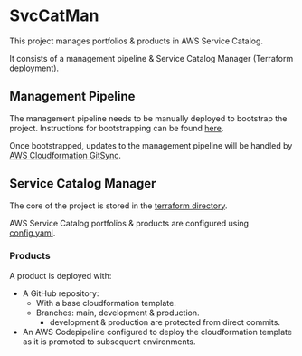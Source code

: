 # SvcCatMan

This project manages portfolios & products in AWS Service Catalog.

It consists of a management pipeline & Service Catalog Manager (Terraform
deployment).

## Management Pipeline

The management pipeline needs to be manually deployed to bootstrap the project.
Instructions for bootstrapping can be found [here](bootstrap/README.md).

Once bootstrapped, updates to the management pipeline will be handled by
[AWS Cloudformation GitSync](https://docs.aws.amazon.com/AWSCloudFormation/latest/UserGuide/git-sync.html).

## Service Catalog Manager

The core of the project is stored in the [terraform directory](terraform/).

AWS Service Catalog portfolios & products are configured using
[config.yaml](terraform/config.yaml).

### Products

A product is deployed with:
* A GitHub repository:
  * With a base cloudformation template.
  * Branches: main, development & production.
    * development & production are protected from direct commits.
* An AWS Codepipeline configured to deploy the cloudformation template as it is
promoted to subsequent environments.
